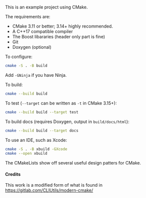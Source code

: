 This is an example project using CMake.

The requirements are:

* CMake 3.11 or better; 3.14+ highly recommended.
* A C++17 compatible compiler
* The Boost libararies (header only part is fine)
* Git
* Doxygen (optional)

To configure:

```bash
cmake -S . -B build
```

Add `-GNinja` if you have Ninja.

To build:

```bash
cmake --build build
```

To test (`--target` can be written as `-t` in CMake 3.15+):

```bash
cmake --build build --target test
```

To build docs (requires Doxygen, output in `build/docs/html`):

```bash
cmake --build build --target docs
```

To use an IDE, such as Xcode:

```bash
cmake -S . -B xbuild -GXcode
cmake --open xbuild
```

The CMakeLists show off several useful design patters for CMake.

#### Credits
This work is a modified form of what is found in
https://gitlab.com/CLIUtils/modern-cmake/